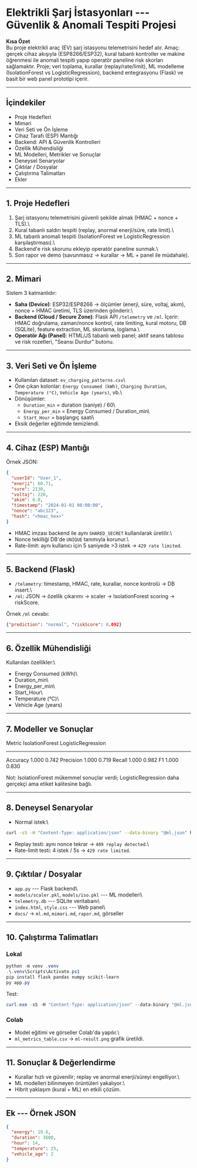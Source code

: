 # Elektrikli Şarj İstasyonları --- Güvenlik & Anomali Tespiti Projesi

**Kısa Özet**\
Bu proje elektrikli araç (EV) şarj istasyonu telemetrisini hedef alır.
Amaç: gerçek cihaz akışıyla (ESP8266/ESP32), kural tabanlı kontroller ve
makine öğrenmesi ile anomali tespiti yapıp operatör paneline risk
skorları sağlamaktır. Proje; veri toplama, kurallar (replay/rate/limit),
ML modelleme (IsolationForest vs LogisticRegression), backend
entegrasyonu (Flask) ve basit bir web panel prototipi içerir.

------------------------------------------------------------------------

## İçindekiler

-   Proje Hedefleri
-   Mimari
-   Veri Seti ve Ön İşleme
-   Cihaz Tarafı (ESP) Mantığı
-   Backend: API & Güvenlik Kontrolleri
-   Özellik Mühendisliği
-   ML Modelleri, Metrikler ve Sonuçlar
-   Deneysel Senaryolar
-   Çıktılar / Dosyalar
-   Çalıştırma Talimatları
-   Ekler

------------------------------------------------------------------------

## 1. Proje Hedefleri

1.  Şarj istasyonu telemetrisini güvenli şekilde almak (HMAC + nonce +
    TLS).\
2.  Kural tabanlı saldırı tespiti (replay, anormal enerji/süre, rate
    limit).\
3.  ML tabanlı anomali tespiti (IsolationForest ve LogisticRegression
    karşılaştırması).\
4.  Backend'e risk skorunu ekleyip operatör paneline sunmak.\
5.  Son rapor ve demo (savunmasız → kurallar → ML + panel ile müdahale).

------------------------------------------------------------------------

## 2. Mimari

Sistem 3 katmanlıdır:

-   **Saha (Device)**: ESP32/ESP8266 → ölçümler (enerji, süre, voltaj,
    akım), nonce + HMAC üretimi, TLS üzerinden gönderir.\
-   **Backend (Cloud / Secure Zone)**: Flask API `/telemetry` ve `/ml`.
    İçerir: HMAC doğrulama, zaman/nonce kontrol, rate limiting, kural
    motoru, DB (SQLite), feature extraction, ML skorlama, loglama.\
-   **Operatör Ağı (Panel)**: HTML/JS tabanlı web panel; aktif seans
    tablosu ve risk rozetleri, "Seansı Durdur" butonu.

------------------------------------------------------------------------

## 3. Veri Seti ve Ön İşleme

-   Kullanılan dataset: `ev_charging_patterns.csv`\
-   Öne çıkan kolonlar: `Energy Consumed (kWh)`, `Charging Duration`,
    `Temperature (°C)`, `Vehicle Age (years)`, vb.\
-   Dönüşümler:
    -   `Duration_min` = duration (saniye) / 60\
    -   `Energy_per_min` = Energy Consumed / Duration_min\
    -   `Start_Hour` = başlangıç saati\
-   Eksik değerler eğitimde temizlendi.

------------------------------------------------------------------------

## 4. Cihaz (ESP) Mantığı

Örnek JSON:

``` json
{
  "userId": "User_1",
  "enerji": 60.71,
  "sure": 2130,
  "voltaj": 220,
  "akim": 6.0,
  "timestamp": "2024-01-01 00:00:00",
  "nonce": "abc123",
  "hash": "<hmac_hex>"
}
```

-   HMAC imzası backend ile aynı `SHARED_SECRET` kullanılarak üretilir.\
-   Nonce tekilliği DB'de `UNIQUE` tanımıyla korunur.\
-   Rate-limit: aynı kullanıcı için 5 saniyede \>3 istek →
    `429 rate limited`.

------------------------------------------------------------------------

## 5. Backend (Flask)

-   `/telemetry`: timestamp, HMAC, rate, kurallar, nonce kontrolü → DB
    insert.\
-   `/ml`: JSON → özellik çıkarımı → scaler → IsolationForest scoring →
    riskScore.

Örnek `/ml` cevabı:

``` json
{"prediction": "normal", "riskScore": 0.092}
```

------------------------------------------------------------------------

## 6. Özellik Mühendisliği

Kullanılan özellikler:\
- Energy Consumed (kWh)\
- Duration_min\
- Energy_per_min\
- Start_Hour\
- Temperature (°C)\
- Vehicle Age (years)

------------------------------------------------------------------------

## 7. Modeller ve Sonuçlar

  Metric      IsolationForest   LogisticRegression
  ----------- ----------------- --------------------
  Accuracy    1.000             0.742
  Precision   1.000             0.719
  Recall      1.000             0.982
  F1          1.000             0.830

Not: IsolationForest mükemmel sonuçlar verdi; LogisticRegression daha
gerçekçi ama etiket kalitesine bağlı.

------------------------------------------------------------------------

## 8. Deneysel Senaryolar

-   Normal istek:\

``` bash
curl -sS -H "Content-Type: application/json" --data-binary "@ml.json" http://127.0.0.1:5000/ml
```

-   Replay testi: aynı nonce tekrar → `409 replay detected`.\
-   Rate-limit testi: 4 istek / 5s → `429 rate limited`.

------------------------------------------------------------------------

## 9. Çıktılar / Dosyalar

-   `app.py` --- Flask backend\
-   `models/scaler.pkl`, `models/iso.pkl` --- ML modelleri\
-   `telemetry.db` --- SQLite veritabanı\
-   `index.html`, `style.css` --- Web panel\
-   `docs/` → `ml.md`, `mimari.md`, `rapor.md`, görseller

------------------------------------------------------------------------

## 10. Çalıştırma Talimatları

### Lokal

``` powershell
python -m venv .venv
.\.venv\Scripts\Activate.ps1
pip install flask pandas numpy scikit-learn
py app.py
```

Test:

``` powershell
curl.exe -sS -H "Content-Type: application/json" --data-binary "@ml.json" http://127.0.0.1:5000/ml
```

### Colab

-   Model eğitimi ve görseller Colab'da yapılır.\
-   `ml_metrics_table.csv` → `ml-result.png` grafik üretildi.

------------------------------------------------------------------------

## 11. Sonuçlar & Değerlendirme

-   Kurallar hızlı ve güvenilir; replay ve anormal enerji/süreyi
    engelliyor.\
-   ML modelleri bilinmeyen örüntüleri yakalıyor.\
-   Hibrit yaklaşım (kural + ML) en etkili çözüm.

------------------------------------------------------------------------


## Ek --- Örnek JSON

``` json
{
  "energy": 19.6,
  "duration": 3600,
  "hour": 14,
  "temperature": 25,
  "vehicle_age": 2
}
```
